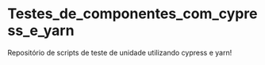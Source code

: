 # Testes_de_componentes_com_cypress_e_yarn
Repositório de scripts de teste de unidade utilizando cypress e yarn!
